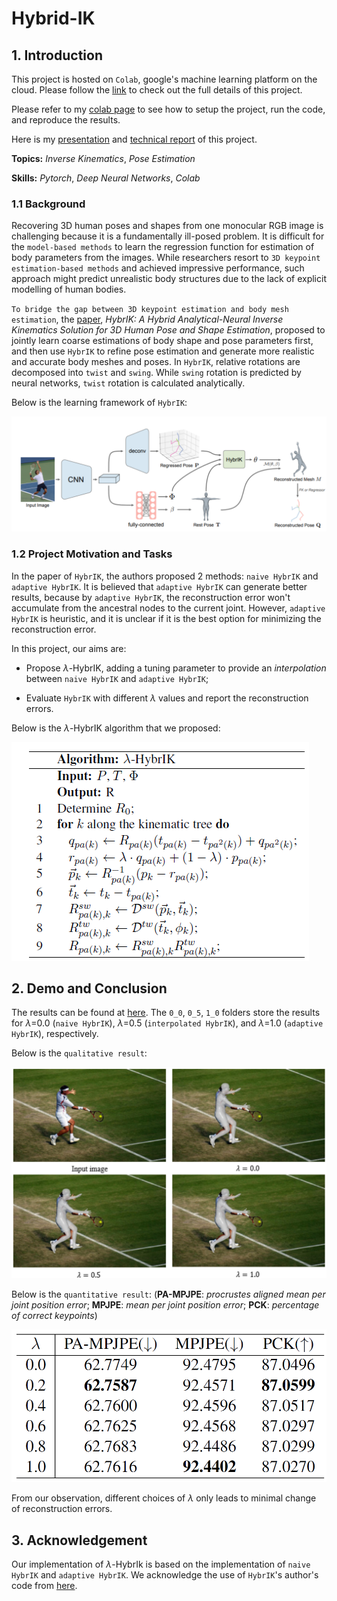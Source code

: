 # Hybrid-IK

## 1. Introduction

This project is hosted on `Colab`, google's machine learning platform on the cloud. Please follow the [link](https://drive.google.com/drive/folders/1D1EdqgHQQv_skPSmAtS0Sztoe9zqJTh6?usp=sharing) to check out the full details of this project.

Please refer to my [colab page](https://colab.research.google.com/drive/1YVSZy-Lj4H49chmWO5FQyWEHP063vvdx?usp=sharing) to see how to setup the project, run the code, and reproduce the results.

Here is my [presentation](/demo/Hybrid_Analytical_and_Neural_IK_for_Human_Pose.pdf) and [technical report](/demo/CMPT_766_Final_Report.pdf) of this project.

**Topics:** _Inverse Kinematics_, _Pose Estimation_

**Skills:** _Pytorch_, _Deep Neural Networks_, _Colab_

### 1.1 Background

Recovering 3D human poses and shapes from one monocular RGB image is challenging because it is a fundamentally ill-posed problem. It is difficult for the `model-based methods` to learn the regression function for estimation of body parameters from the images. While researchers resort to `3D keypoint estimation-based methods` and achieved impressive performance, such approach might predict unrealistic body structures due to the lack of explicit modelling of human bodies.

`To bridge the gap between 3D keypoint estimation and body mesh estimation`, the [paper](https://openaccess.thecvf.com/content/CVPR2021/papers/Li_HybrIK_A_Hybrid_Analytical-Neural_Inverse_Kinematics_Solution_for_3D_Human_CVPR_2021_paper.pdf), _HybrIK: A Hybrid Analytical-Neural Inverse Kinematics Solution for 3D Human Pose and Shape Estimation_, proposed to jointly learn coarse estimations of body shape and pose parameters first, and then use `HybrIK` to refine pose estimation and generate more realistic and accurate body meshes and poses. In `HybrIK`, relative rotations are decomposed into `twist` and `swing`. While `swing` rotation is predicted by neural networks, `twist` rotation is calculated analytically.

Below is the learning framework of `HybrIK`:

![Learning Framework of HybrIK](/demo/framework.png)

### 1.2 Project Motivation and Tasks

In the paper of `HybrIK`, the authors proposed 2 methods: `naive HybrIK` and `adaptive HybrIK`. It is believed that `adaptive HybrIK` can generate better results, because by `adaptive HybrIK`, the reconstruction error won't accumulate from the ancestral nodes to the current joint. However, `adaptive HybrIK` is heuristic, and it is unclear if it is the best option for minimizing the reconstruction error.

In this project, our aims are:

- Propose $\lambda$-HybrIK, adding a tuning parameter to provide an _interpolation_ between `naive HybrIK` and `adaptive HybrIK`;

- Evaluate `HybrIK` with different $\lambda$ values and report the reconstruction errors.

Below is the $\lambda$-HybrIK algorithm that we proposed:

![Lambda HybrIK Algorithm](/demo/algorithm.png)

## 2. Demo and Conclusion

The results can be found at [here](https://drive.google.com/drive/folders/1K6U3LFzHFFvpT908A8deQIGXEGuqQJVV?usp=sharing). The `0_0`, `0_5`, `1_0` folders store the results for $\lambda$=0.0 (`naive HybrIK`), $\lambda$=0.5 (`interpolated HybrIK`), and $\lambda$=1.0 (`adaptive HybrIK`), respectively.

Below is the `qualitative result`:

![Qualitative Result](/demo/qualitative.png)

Below is the `quantitative result`: (**PA-MPJPE**: _procrustes aligned mean per joint position error_; **MPJPE**: _mean per joint position error_; **PCK**: _percentage of correct keypoints_)

![Quantitative Result](/demo/quantitative.png)

From our observation, different choices of $\lambda$ only leads to minimal change of reconstruction errors.

## 3. Acknowledgement

Our implementation of $\lambda$-HybrIk is based on the implementation of `naive HybrIK` and `adaptive HybrIK`. We acknowledge the use of `HybrIK`'s author's code from [here](https://github.com/Jeff-sjtu/HybrIK).
